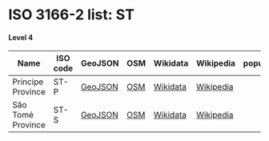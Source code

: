 # ISO 3166-2 list: ST


#### Level 4
Name | ISO code | GeoJSON | OSM | Wikidata | Wikipedia | population 
--- | --- | --- | --- | --- | --- | --- 
Príncipe Province | ST-P | [GeoJSON](../../export/geojson/q7/iso2/ST/ST-P.geojson) | [OSM](https://www.openstreetmap.org/relation/4508349) | [Wikidata](https://www.wikidata.org/wiki/Q2366966) | [Wikipedia](http://en.wikipedia.org/wiki/en%3AAutonomous%20Region%20of%20Pr%C3%ADncipe) | 
São Tomé Province | ST-S | [GeoJSON](../../export/geojson/q7/iso2/ST/ST-S.geojson) | [OSM](https://www.openstreetmap.org/relation/4508350) | [Wikidata](https://www.wikidata.org/wiki/Q6710363) | [Wikipedia](http://en.wikipedia.org/wiki/en%3AS%C3%A3o%20Tom%C3%A9%20Province) | 
